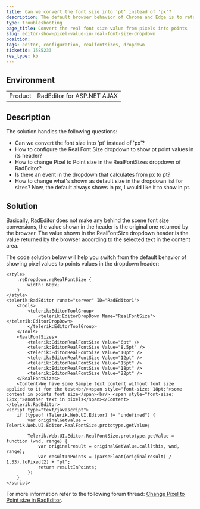 ```yaml
---
title: Can we convert the font size into 'pt' instead of 'px'?
description: The default browser behavior of Chrome and Edge is to return the selection in pixels. The article shows how to change this and display point value in the real font sizes dropdown header - RadEditor for ASP.NET AJAX
type: troubleshooting
page_title: Convert the real font size value from pixels into points
slug: editor-show-pixel-value-in-real-font-size-dropdown
position: 
tags: editor, configuration, realfontsizes, dropdown
ticketid: 1585233
res_type: kb
---
```


## Environment
<table>
	<tbody>
		<tr>
			<td>Product</td>
			<td>RadEditor for ASP.NET AJAX</td>
		</tr>
	</tbody>
</table>


## Description
The solution handles the following questions:
* Can we convert the font size into 'pt' instead of 'px'?
* How to configure the Real Font Size dropdown to show pt point values in its header?
* How to change Pixel to Point size in the RealFontSizes dropdown of RadEditor?
* Is there an event in the dropdown that calculates from px to pt? 
* How to change what's shown as default size in the dropdown list for sizes? Now, the default always shows in px, I would like it to show in pt.

## Solution
Basically, RadEditor does not make any behind the scene font size conversions, the value shown in the header is the original one returned by the browser. 
The value shown in the RealFontSize dropdown header is the value returned by the browser according to the selected text in the content area. 

The code solution below will help you switch from the default behavior of showing pixel values to points values in the dropdown header:

````ASPX
<style>
    .reDropdown.reRealFontSize {
        width: 60px;
    }
</style>
<telerik:RadEditor runat="server" ID="RadEditor1">
    <Tools>
        <telerik:EditorToolGroup>
            <telerik:EditorDropDown Name="RealFontSize"></telerik:EditorDropDown>
        </telerik:EditorToolGroup>
    </Tools>
    <RealFontSizes>
        <telerik:EditorRealFontSize Value="6pt" />
        <telerik:EditorRealFontSize Value="8.5pt" />
        <telerik:EditorRealFontSize Value="10pt" />
        <telerik:EditorRealFontSize Value="12pt" />
        <telerik:EditorRealFontSize Value="15pt" />
        <telerik:EditorRealFontSize Value="18pt" />
        <telerik:EditorRealFontSize Value="22pt" />
    </RealFontSizes>
    <Content>We have some Sample text content without font size applied to it for the test<br/><span style="font-size: 18pt;">some content in points font size</span><br/> <span style="font-size: 12px;">another text in pixels</span></Content>
</telerik:RadEditor>
<script type="text/javascript">
    if (typeof (Telerik.Web.UI.Editor) != "undefined") {
        var originalGetValue = Telerik.Web.UI.Editor.RealFontSize.prototype.getValue;

        Telerik.Web.UI.Editor.RealFontSize.prototype.getValue = function (wnd, range) {
            var originalresult = originalGetValue.call(this, wnd, range);
            var resultInPoints = (parseFloat(originalresult) / 1.33).toFixed(2) + "pt";
            return resultInPoints;
        };
    }
</script>
````

For more information refer to the following forum thread: [Change Pixel to Point size in RadEditor](https://www.telerik.com/forums/change-pixel-to-point-size-in-radeditor?#3083512).
   
   